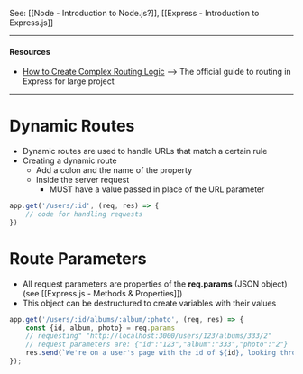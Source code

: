 See: [[Node - Introduction to Node.js?]], [[Express - Introduction to Express.js]]

--- 

#### Resources
* [How to Create Complex Routing Logic](https://expressjs.com/en/guide/routing.html) --> The official guide to routing in Express for large project

--- 
# Dynamic Routes
* Dynamic routes are used to handle URLs that match a certain rule
* Creating a dynamic route
	* Add a colon and the name of the property
	* Inside the server request
		* MUST have a value passed in place of the URL parameter
```js
app.get('/users/:id', (req, res) => {
	// code for handling requests
})
```

# Route Parameters
* All request parameters are properties of the **req.params** (JSON object) (see [[Express.js - Methods & Properties]])
* This object can be destructured to create variables with their values
```js
app.get('/users/:id/albums/:album/:photo', (req, res) => {
	const {id, album, photo} = req.params
	// requesting" "http://localhost:3000/users/123/albums/333/2"
	// request parameters are: {"id":"123","album":"333","photo":"2"}
	res.send(`We're on a user's page with the id of ${id}, looking through album #${album}, photo#${photo}`)
});
```
